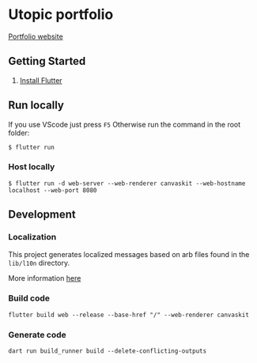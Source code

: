 # Utopic portfolio

[Portfolio website](https://utopicnarwhal.github.io/)

## Getting Started

1. [Install Flutter](https://flutter.dev/docs/get-started/install)

## Run locally

If you use VScode just press `F5`
Otherwise run the command in the root folder:

```
$ flutter run
```

### Host locally

```
$ flutter run -d web-server --web-renderer canvaskit --web-hostname localhost --web-port 8080
```

## Development

### Localization

This project generates localized messages based on arb files found in the `lib/l10n` directory.

More information [here](https://marketplace.visualstudio.com/items?itemName=localizely.flutter-intl)

### Build code

```
flutter build web --release --base-href "/" --web-renderer canvaskit
```

### Generate code

```
dart run build_runner build --delete-conflicting-outputs
```
